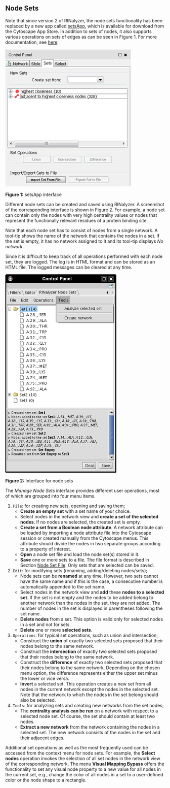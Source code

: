 Node Sets
---------

Note that since version 2 of RINalyzer, the node sets functionality has been replaced by a new app called [setsApp](http://apps.cytoscape.org/apps/setsApp), which is available for download from the Cytoscape App Store. In addition to sets of nodes, it also supports various operations on sets of edges as can be seen in Figure 1. For more documentation, see [here](http://www.cgl.ucsf.edu/cytoscape/utilities3/setsApp.shtml).

![Figure 1](images/setsApp.png)

**Figure 1:** setsApp interface

Different node sets can be created and saved using RINalyzer. A screenshot of the corresponding interface is shown in Figure 2. For example, a node set can contain only the nodes with very high centrality values or nodes that represent the functionally relevant residues of a protein binding site.

Note that each node set has to consist of nodes from a single network. A tool-tip shows the name of the network that contains the nodes in a set. If the set is empty, it has no network assigned to it and its tool-tip displays *No network*.

Since it is difficult to keep track of all operations performed with each node set, they are logged. The log is in HTML format and can be stored as an HTML file. The logged messages can be cleared at any time.

![Figure 2](images/nodesets.png)

**Figure 2:** Interface for node sets

The *Manage Node Sets* interface provides different user operations, most of which are grouped into four menu items.

1.  `File`: for creating new sets, opening and saving them;
	*   **Create an empty set** with a set name of your choice.
	*   Select nodes in the network view and **create a set of the selected nodes**. If no nodes are selected, the created set is empty.
	*   **Create a set from a Boolean node attribute**. A network attribute can be loaded by importing a node attribute file into the Cytoscape session or created manually from the Cytoscape menus. This attribute should divide the nodes in two separate groups according to a property of interest.
	*   **Open** a node set file and load the node set(s) stored in it.
	*   **Save** one or more sets to a file. The file format is described in Section [Node Set File](file_types.md#nodeset_spec). Only sets that are selected can be saved.
2. `Edit`: for modifying sets (renaming, adding/deleting nodes/sets);
	*   Node sets can be **renamed** at any time. However, two sets cannot have the same name and if this is the case, a consecutive number is automatically appended to the set name.
	*   Select nodes in the network view and **add** these **nodes to a selected set**. If the set is not empty and the nodes to be added belong to another network than the nodes in the set, they are not added. The number of nodes in the set is displayed in parentheses following the set name.
	*   **Delete nodes** from a set. This option is valid only for selected nodes in a set and not for sets.
	*   **Delete** one or more **selected sets**.
3.  `Operations`: for typical set operations, such as union and intersection;
	*   Construct the **union** of exactly two selected sets proposed that their nodes belong to the same network.
	*   Construct the **intersection** of exactly two selected sets proposed that their nodes belong to the same network.
	*   Construct the **difference** of exactly two selected sets proposed that their nodes belong to the same network. Depending on the chosen menu option, the difference represents either the upper set minus the lower or vice versa.
	*   **Invert** a selected set. This operation creates a new set from all nodes in the current network except the nodes in the selected set. Note that the network to which the nodes in the set belong should also be selected.
4.  `Tools`: for analyzing sets and creating new networks from the set nodes;
	*   The **centrality analysis can be run** on a network with respect to a selected node set. Of course, the set should contain at least two nodes.
	*   **Extract a new network** from the network containing the nodes in a selected set. The new network consists of the nodes in the set and their adjacent edges.

Additional set operations as well as the most frequently used can be accessed from the context menu for node sets. For example, the **Select nodes** operation invokes the selection of all set nodes in the network view of the corresponding network. The menu **Visual Mapping Bypass** offers the functionality to set any visual node property to a new value for all nodes in the current set, e.g., change the color of all nodes in a set to a user-defined color or the node shape to a rectangle.
